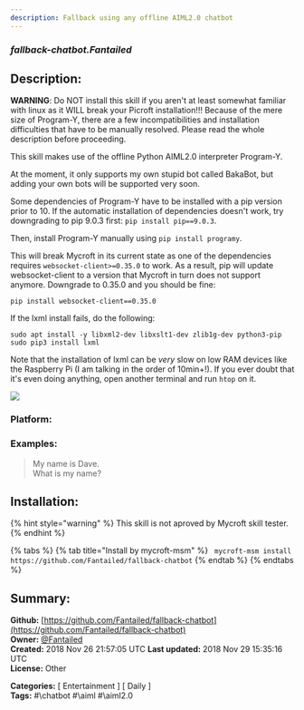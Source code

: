 ```yaml
---
description: Fallback using any offline AIML2.0 chatbot
---
```


### _fallback-chatbot.Fantailed_  
## Description:  
**WARNING**: Do NOT install this skill if you aren't at least somewhat familiar with linux as it WILL break your Picroft installation!!!
Because of the mere size of Program-Y, there are a few incompatibilities and installation difficulties that have to be manually resolved.
Please read the whole description before proceeding.


This skill makes use of the offline Python AIML2.0 interpreter Program-Y.


At the moment, it only supports my own stupid bot called BakaBot, but adding your own bots will be supported very soon.

Some dependencies of Program-Y have to be installed with a pip version prior to 10. If the automatic installation of dependencies doesn't work, try downgrading to pip 9.0.3 first:
`pip install pip==9.0.3`.

Then, install Program-Y manually using `pip install programy`.

This will break Mycroft in its current state as one of the dependencies requires `websocket-client>=0.35.0` to work. As a result, pip will update websocket-client to a version that Mycroft in turn does not support anymore. Downgrade to 0.35.0 and you should be fine:

```pip install websocket-client==0.35.0```

If the lxml install fails, do the following:
```
sudo apt install -y libxml2-dev libxslt1-dev zlib1g-dev python3-pip
sudo pip3 install lxml
```
Note that the installation of lxml can be _very_ slow on low RAM devices like the Raspberry Pi (I am talking in the order of 10min+!). If you
ever doubt that it's even doing anything, open another terminal and run `htop` on it.  
  
![](../.gitbook/assets/star.png)  
  
### Platform:  
  
### Examples:  
> My name is Dave.  
> What is my name?  
  
## Installation:  
{% hint style="warning" %}
This skill is not aproved by Mycroft skill tester.
{% endhint %}
    
{% tabs %}
{% tab title="Install by mycroft-msm" %}
``` mycroft-msm install https://github.com/Fantailed/fallback-chatbot```
{% endtab %}
  {% endtabs %}
    
## Summary:  
**Github:** [https://github.com/Fantailed/fallback-chatbot](https://github.com/Fantailed/fallback-chatbot)  
**Owner:** [@Fantailed](https://github.com/Fantailed)  
**Created:** 2018 Nov 26 21:57:05 UTC  **Last updated:** 2018 Nov 29 15:35:16 UTC  
**License:** Other  
  
**Categories:** [ Entertainment ] [ Daily ]   
**Tags:** \#\chatbot \#\aiml \#\aiml2.0   
